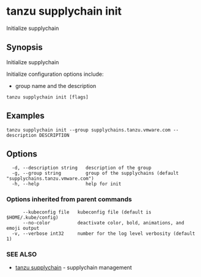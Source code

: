# tanzu supplychain init

Initialize supplychain

## Synopsis

Initialize supplychain
		
Initialize configuration options include:
- group name and the description

```console
tanzu supplychain init [flags]
```

## Examples

```console
tanzu supplychain init --group supplychains.tanzu.vmware.com --description DESCRIPTION
```

## Options

```console
  -d, --description string   description of the group
  -g, --group string         group of the supplychains (default "supplychains.tanzu.vmware.com")
  -h, --help                 help for init
```

### Options inherited from parent commands

```console
      --kubeconfig file   kubeconfig file (default is $HOME/.kube/config)
      --no-color          deactivate color, bold, animations, and emoji output
  -v, --verbose int32     number for the log level verbosity (default 1)
```

### SEE ALSO

* [tanzu supplychain](tanzu_supplychain.md)	 - supplychain management

